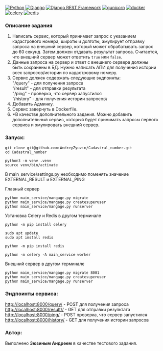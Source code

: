 [![Python](https://img.shields.io/badge/-Python-464646?style=flat-square&logo=Python)](https://www.python.org/)
[![Django](https://img.shields.io/badge/-Django-464646?style=flat-square&logo=Django)](https://www.djangoproject.com/)
[![Django REST Framework](https://img.shields.io/badge/-Django%20REST%20Framework-464646?style=flat-square&logo=Django%20REST%20Framework)](https://www.django-rest-framework.org/)
[![gunicorn](https://img.shields.io/badge/-gunicorn-464646?style=flat-square&logo=gunicorn)](https://gunicorn.org/)
[![docker](https://img.shields.io/badge/-Docker-464646?style=flat-square&logo=docker)](https://www.docker.com/)
[![celery](https://img.shields.io/badge/-celery-464646?style=flat-square&logo=celery)](https://docs.celeryq.dev/)
[![redis](https://img.shields.io/badge/-redis-464646?style=flat-square&logo=redis)](https://redis.io/)


### Описание задания
1. Написать сервис, который принимает запрос с указанием кадастрового номера, широты и долготы, эмулирует отправку запроса на внешний сервер, который может обрабатывать запрос до 60 секунд. Затем должен отдавать результат запроса. Считается, что внешний сервер может ответить `true` или `false`.
2. Данные запроса на сервер и ответ с внешнего сервера должны быть сохранены в БД. Нужно написать АПИ для получения истории всех запросов/истории по кадастровому номеру.
3. Сервис должен содержать следующие эндпоинты:\
"/query" - для получения запроса\
“/result" - для отправки результата\
"/ping" - проверка, что  сервер запустился\
“/history” - для получения истории запросов\
4. Добавить Админку.
5. Сервис завернуть в Dockerfile.
6. *В качестве дополнительного задания. Можно добавить дополнительный сервис, который будет принимать запросы первого сервиса и эмулировать внешний сервер.


### Запуск:
```
git clone git@github.com:AndreyZyuzin/Cadastral_number.git
cd Cadastral_number

python3 -m venv .venv
source venv/bin/activate
```

В main_service/settings.py необходимо поменять значение 
EXTERNAL_RESULT и EXTERNAL_PING

Главный сервер
```
python main_service/mangage.py migrate
python main_service/mangage.py createsuperuser
python main_service/mangage.py runserver
```


Установка Celery и Redis в другом терминале
```
python -m pip install celery

sudo apt update
sudo apt install redis

python -m pip install redis

python -m celery -A main_service worker
```

Внешний сервер в другом терминале
```
python main_service/mangage.py migrate 8001
python main_service/mangage.py createsuperuser
python main_service/mangage.py runserver
```

### Эндпоинты сервиса:

[http://localhost:8000/query/](http://localhost:8000/query/) - POST для получения запроса  
[http://localhost:8000/result/<id>/](http://localhost:8000/result/1/) - GET для отправки результата  
[http://localhost:8000/ping/](http://localhost:8000/ping/) - POST проверка, что  сервер запустился  
[http://localhost:8000/history/](http://localhost:8000/history/) - GET для получения истории запросов  


### Автор:
Выполнено **Зюзиным Андреем** в качестве тестового задания.
